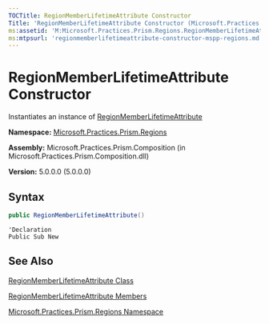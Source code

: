 ```yaml
---
TOCTitle: RegionMemberLifetimeAttribute Constructor
Title: 'RegionMemberLifetimeAttribute Constructor (Microsoft.Practices.Prism.Regions)'
ms:assetid: 'M:Microsoft.Practices.Prism.Regions.RegionMemberLifetimeAttribute.\#ctor'
ms:mtpsurl: 'regionmemberlifetimeattribute-constructor-mspp-regions.md'
---
```


# RegionMemberLifetimeAttribute Constructor

Instantiates an instance of [RegionMemberLifetimeAttribute](regionmemberlifetimeattribute-class-mspp-regions.md)

**Namespace:** [Microsoft.Practices.Prism.Regions](mspp-regions-namespace.md)

**Assembly:** Microsoft.Practices.Prism.Composition (in Microsoft.Practices.Prism.Composition.dll)

**Version:** 5.0.0.0 (5.0.0.0)
## Syntax
```C#
public RegionMemberLifetimeAttribute()
```
```VB
'Declaration
Public Sub New
```
## See Also
[RegionMemberLifetimeAttribute Class](regionmemberlifetimeattribute-class-mspp-regions.md)

[RegionMemberLifetimeAttribute Members](regionmemberlifetimeattribute-members-mspp-regions.md)

[Microsoft.Practices.Prism.Regions Namespace](mspp-regions-namespace.md)
